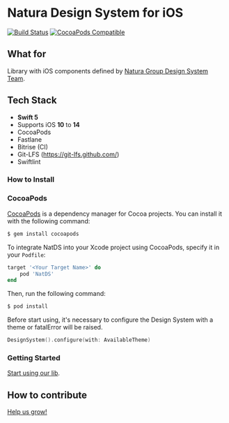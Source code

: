 # Natura Design System for iOS

[![Build Status](https://app.bitrise.io/app/38848108b04aa71a/status.svg?token=KeP02isBtn73sdE7KEZO4w&branch=master)](https://app.bitrise.io/app/38848108b04aa71a)
[![CocoaPods Compatible](https://img.shields.io/cocoapods/v/NatDS.svg)](https://img.shields.io/cocoapods/v/NatDS.svg)


## What for

Library with iOS components defined by [Natura Group Design System Team](https://natds.natura.design/docs).


## Tech Stack

- __Swift 5__
- Supports iOS __10__ to __14__
- CocoaPods
- Fastlane
- Bitrise (CI)
- Git-LFS (https://git-lfs.github.com/)
- Swiftlint

### How to Install

### CocoaPods

[CocoaPods](http://cocoapods.org) is a dependency manager for Cocoa projects. You can install it with the following command:

```bash
$ gem install cocoapods
```

To integrate NatDS into your Xcode project using CocoaPods, specify it in your `Podfile`:

```ruby
target '<Your Target Name>' do
    pod 'NatDS'
end
```

Then, run the following command:

```bash
$ pod install
```

Before start using, it's necessary to configure the Design System with a theme or fatalError will be raised.

```swift
DesignSystem().configure(with: AvailableTheme)
```

### Getting Started

[Start using our lib](docs/getting-started.md).

## How to contribute

[Help us grow!](docs/how-to-contribute.md)
